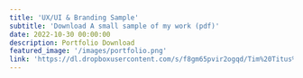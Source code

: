 ```yaml
---
title: 'UX/UI & Branding Sample'
subtitle: 'Download A small sample of my work (pdf)'
date: 2022-10-30 00:00:00
description: Portfolio Download
featured_image: '/images/portfolio.png'
link: 'https://dl.dropboxusercontent.com/s/f8gm65pvir2ogqd/Tim%20Titus%20Portfolio%20Jan-2019.pdf?dl=0'
---
```

